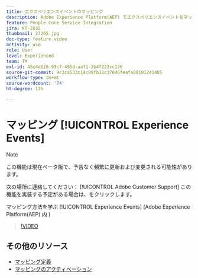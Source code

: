 ```yaml
---
title: エクスペリエンスイベントのマッピング
description: Adobe Experience Platform(AEP) でエクスペリエンスイベントをマッピングする方法を説明します。
feature: People Core Service Integration
jira: KT-2832
thumbnail: 27265.jpg
doc-type: feature video
activity: use
role: User
level: Experienced
team: TM
exl-id: 45c4e120-99c7-495d-aa71-3b4f223cc120
source-git-commit: 9c3ca533c14c89fb11c37046feafa08181241405
workflow-type: tm+mt
source-wordcount: '74'
ht-degree: 13%

---
```


# マッピング [!UICONTROL Experience Events]

>[!NOTE]
>
>この機能は現在ベータ版で、予告なく頻繁に更新および変更される可能性があります。
>
>次の場所に連絡してください： [!UICONTROL Adobe Customer Support] この機能を実装する予定がある場合は、をクリックします。

マッピング方法を学ぶ [!UICONTROL Experience Events] (Adobe Experience Platform(AEP) 内 )

>[!VIDEO](https://video.tv.adobe.com/v/27265?quality=12&learn=on)

## その他のリソース

* [マッピング定義](https://experienceleague.adobe.com/docs/campaign-standard/using/integrating-with-adobe-cloud/adobe-experience-platform/data-connector/aep-mapping-definition.html)
* [マッピングのアクティベーション](https://experienceleague.adobe.com/docs/campaign-standard/using/integrating-with-adobe-cloud/adobe-experience-platform/data-connector/aep-mapping-activation.html)
